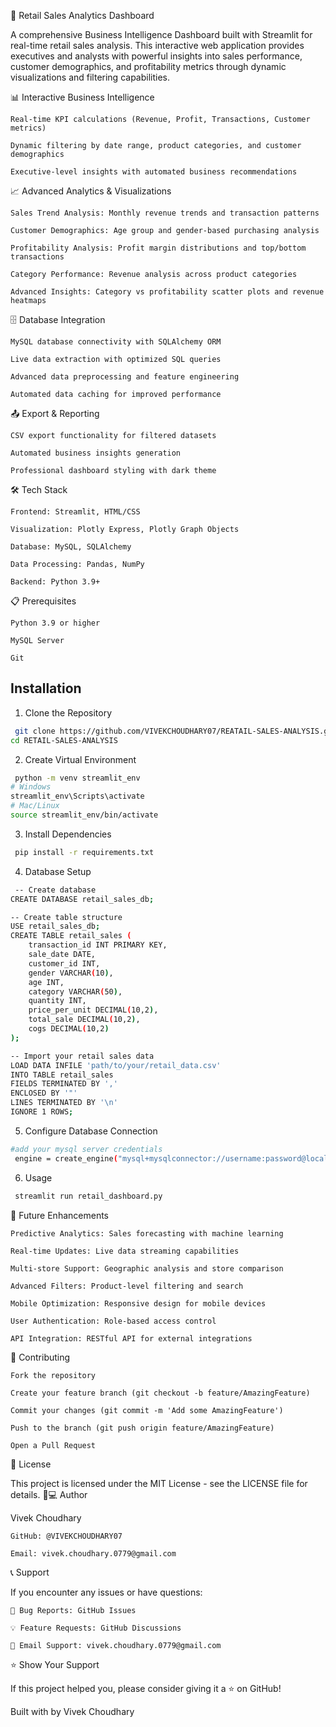 🏪 Retail Sales Analytics Dashboard

A comprehensive Business Intelligence Dashboard built with Streamlit for real-time retail sales analysis. This interactive web application provides executives and analysts with powerful insights into sales performance, customer demographics, and profitability metrics through dynamic visualizations and filtering capabilities.

📊 Interactive Business Intelligence

    Real-time KPI calculations (Revenue, Profit, Transactions, Customer metrics)

    Dynamic filtering by date range, product categories, and customer demographics

    Executive-level insights with automated business recommendations

📈 Advanced Analytics & Visualizations

    Sales Trend Analysis: Monthly revenue trends and transaction patterns

    Customer Demographics: Age group and gender-based purchasing analysis

    Profitability Analysis: Profit margin distributions and top/bottom transactions

    Category Performance: Revenue analysis across product categories

    Advanced Insights: Category vs profitability scatter plots and revenue heatmaps

🗄️ Database Integration

    MySQL database connectivity with SQLAlchemy ORM

    Live data extraction with optimized SQL queries

    Advanced data preprocessing and feature engineering

    Automated data caching for improved performance

📤 Export & Reporting

    CSV export functionality for filtered datasets

    Automated business insights generation

    Professional dashboard styling with dark theme

🛠️ Tech Stack

    Frontend: Streamlit, HTML/CSS

    Visualization: Plotly Express, Plotly Graph Objects

    Database: MySQL, SQLAlchemy

    Data Processing: Pandas, NumPy

    Backend: Python 3.9+

📋 Prerequisites

    Python 3.9 or higher

    MySQL Server

    Git



## Installation

1. Clone the Repository

```bash
 git clone https://github.com/VIVEKCHOUDHARY07/REATAIL-SALES-ANALYSIS.git
cd RETAIL-SALES-ANALYSIS

```
2. Create Virtual Environment

```bash
 python -m venv streamlit_env
# Windows
streamlit_env\Scripts\activate
# Mac/Linux
source streamlit_env/bin/activate

```
3. Install Dependencies

```bash
 pip install -r requirements.txt

```
4. Database Setup

```bash
 -- Create database
CREATE DATABASE retail_sales_db;

-- Create table structure
USE retail_sales_db;
CREATE TABLE retail_sales (
    transaction_id INT PRIMARY KEY,
    sale_date DATE,
    customer_id INT,
    gender VARCHAR(10),
    age INT,
    category VARCHAR(50),
    quantity INT,
    price_per_unit DECIMAL(10,2),
    total_sale DECIMAL(10,2),
    cogs DECIMAL(10,2)
);

-- Import your retail sales data
LOAD DATA INFILE 'path/to/your/retail_data.csv' 
INTO TABLE retail_sales 
FIELDS TERMINATED BY ',' 
ENCLOSED BY '"' 
LINES TERMINATED BY '\n' 
IGNORE 1 ROWS;


```
5. Configure Database Connection

```bash
#add your mysql server credentials
 engine = create_engine("mysql+mysqlconnector://username:password@localhost/retail_sales_db")

```
6. Usage

```bash
 streamlit run retail_dashboard.py

```
🔮 Future Enhancements

    Predictive Analytics: Sales forecasting with machine learning

    Real-time Updates: Live data streaming capabilities

    Multi-store Support: Geographic analysis and store comparison

    Advanced Filters: Product-level filtering and search

    Mobile Optimization: Responsive design for mobile devices

    User Authentication: Role-based access control

    API Integration: RESTful API for external integrations

🤝 Contributing

    Fork the repository

    Create your feature branch (git checkout -b feature/AmazingFeature)

    Commit your changes (git commit -m 'Add some AmazingFeature')

    Push to the branch (git push origin feature/AmazingFeature)

    Open a Pull Request

📝 License

This project is licensed under the MIT License - see the LICENSE file for details.
👨💻 Author

Vivek Choudhary

    GitHub: @VIVEKCHOUDHARY07

    Email: vivek.choudhary.0779@gmail.com


📞 Support

If you encounter any issues or have questions:

    🐛 Bug Reports: GitHub Issues

    💡 Feature Requests: GitHub Discussions

    📧 Email Support: vivek.choudhary.0779@gmail.com

⭐ Show Your Support

If this project helped you, please consider giving it a ⭐ on GitHub!

Built with by Vivek Choudhary